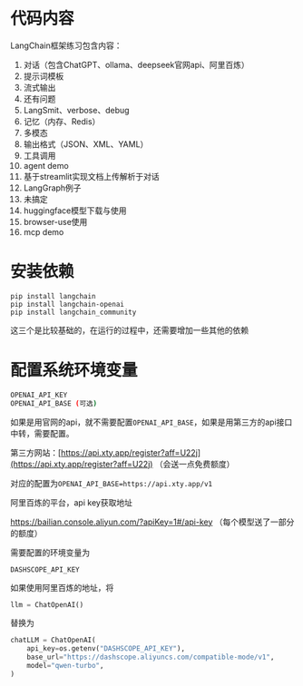 
# 代码内容
LangChain框架练习包含内容：

1. 对话（包含ChatGPT、ollama、deepseek官网api、阿里百炼）
2. 提示词模板
3. 流式输出
4. 还有问题
5. LangSmit、verbose、debug
6. 记忆（内存、Redis）
7. 多模态
8. 输出格式（JSON、XML、YAML）
9. 工具调用
10. agent demo
11. 基于streamlit实现文档上传解析于对话
12. LangGraph例子
13. 未搞定
14. huggingface模型下载与使用
15. browser-use使用
16. mcp demo

# 安装依赖

```
pip install langchain
pip install langchain-openai
pip install langchain_community
```

这三个是比较基础的，在运行的过程中，还需要增加一些其他的依赖

# 配置系统环境变量

```bash
OPENAI_API_KEY
OPENAI_API_BASE (可选)
```

如果是用官网的api，就不需要配置`OPENAI_API_BASE`，如果是用第三方的api接口中转，需要配置。

第三方网站：[https://api.xty.app/register?aff=U22j](https://api.xty.app/register?aff=U22j) （会送一点免费额度）

对应的配置为`OPENAI_API_BASE=https://api.xty.app/v1`



阿里百炼的平台，api key获取地址

https://bailian.console.aliyun.com/?apiKey=1#/api-key （每个模型送了一部分的额度）

需要配置的环境变量为

```
DASHSCOPE_API_KEY
```

如果使用阿里百炼的地址，将

```python
llm = ChatOpenAI()
```
替换为
```python
chatLLM = ChatOpenAI(
    api_key=os.getenv("DASHSCOPE_API_KEY"),
    base_url="https://dashscope.aliyuncs.com/compatible-mode/v1",
    model="qwen-turbo",  
)
```